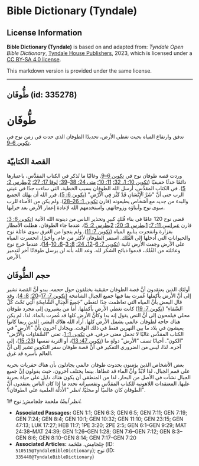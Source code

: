# Bible Dictionary (Tyndale)

## License Information

**Bible Dictionary (Tyndale)** is based on and adapted from: _Tyndale Open Bible Dictionary_, [Tyndale House Publishers](https://tyndaleopenresources.com/), 2023, which is licensed under a [CC BY-SA 4.0 license](https://creativecommons.org/licenses/by-sa/4.0/legalcode.en).

This markdown version is provided under the same license.



--------------------------------

## طُّوفَان (id: 335278)

طُّوفَان
========

تدفق وارتفاع المياه بحيث تغطي الأرض، تحديدًا الطوفان الذي حدث في زمن نوح في [تكوين 6–9](https://ref.ly/Gen6:1-Gen9:29).

القصة الكتابيّة
---------------

وردت قصة طوفان نوح في [تكوين 6–9](https://ref.ly/Gen6:1-Gen9:29). وغالبًا ما تُذكر في الكتاب المقدَّس، باعتبارها دائمًا حدثًا حقيقيًا ([تكوين 10: 1، 32؛](https://ref.ly/Gen10:1,Gen10:32) [11: 10؛](https://ref.ly/Gen11:10) [متى 24: 38](https://ref.ly/Matt24:38-Matt24:39)–[39؛](https://ref.ly/Matt24:38-Matt24:39) [لوقا 17: 27؛](https://ref.ly/Luke17:27) [2بطرس 2: 5](https://ref.ly/2Pet2:5)). في الكتاب المقدَّس، أرسل الله الطوفان بسبب الخطية، التي ساءت جدًا في عيني الرب حتى أنَّ "شَرَّ ٱلْإِنْسَانِ قَدْ كَثُرَ فِي ٱلْأَرْضِ" ([تكوين 6: 5](https://ref.ly/Gen6:5)). قرر الله أن يهلك الجميع والبدء من جديد مع أشخاص يطيعونه (قارن [تكوين 1: 26–28](https://ref.ly/Gen1:26-Gen1:28)). ولم يكن من الأمناء للرب سوى نوح وأبناؤه وزوجاتهم. واستخدمهم الله لإعادة إعمار الأرض بعد خرابها.

قضى نوح 120 عامًا في بناء فُلكٍ كبيرٍ وتحذير الناس من دينونة الله الآتية ([تكوين 6: 3؛](https://ref.ly/Gen6:3) قارن [عبرانيين 11: 7؛](https://ref.ly/Heb11:7) [1بطرس 3: 20؛](https://ref.ly/1Pet3:20) [2بطرس 2: 5](https://ref.ly/2Pet2:5)). عندما جاء الطوفان، هطلت الأمطار بغزارة وانفجرت ينابيع المياه ([تكوين 7: 11](https://ref.ly/Gen7:11)). ولم ينجوا من الغرق سوى عائلة نوح والحيوانات التي أدخلها إلى الفُلك. استمر الطوفان لأكثر من عام. وأخيرًا، انحسرت المياه على الأرض وجفت الأرض ثانية ([تكوين 7: 6](https://ref.ly/Gen7:6-Gen7:12,Gen7:24)–[12، 24؛](https://ref.ly/Gen7:6-Gen7:12,Gen7:24) [8: 3](https://ref.ly/Gen8:3-Gen8:6,Gen8:10-Gen8:14)–[6، 10](https://ref.ly/Gen8:3-Gen8:6,Gen8:10-Gen8:14)–[14](https://ref.ly/Gen8:3-Gen8:6,Gen8:10-Gen8:14)). عندما خرج نوح وعائلته من الفُلك، قدموا ذبائح الشكر لله. وعد الله بأنه لن يرسل طوفانًا آخر لتدمير الأرض.

حجم الطُّوفَان
--------------

أولئك الذين يعتقدون أنَّ قصة الطوفان حقيقية يختلفون حول حجمه. يبدو أنَّ القصة تشير إلى أنَّ الأرض بأكملها غُمرت بما فيها جميع الجبال الشامخة ([تكوين 7: 17](https://ref.ly/Gen7:17-Gen7:20)–[20؛](https://ref.ly/Gen7:17-Gen7:20) [8: 4](https://ref.ly/Gen8:4)). وقد قال البعض بأنَّ المياه التي تعاظمت جدًا لتغطي “جَمِيعُ ٱلْجِبَالِ ٱلشَّامِخَةِ ٱلَّتِي تَحْتَ كُلِّ ٱلسَّمَاءِ” ([تكوين 7: 19](https://ref.ly/Gen7:19)) كانت تغطي الأرض بأكملها. أما من يشيرون إلى مجرد طوفان محلي فيلمحون إلى أنَّ النص يقول إنه بدا وكأنَّ الأرض كلها قد غُمرت بالماء. لذا، لم يكن هناك حاجة لطوفان عالمي يشمل الأرض كلها. أراد الله هلاك البشر، الذين ربما كانوا يعيشون في بلاد ما بين النهرين فقط في ذلك الوقت. ويجادل آخرون بأنَّ "الأرض" في الكتاب المقدَّس غالبًا لا تحمل معنى حرفي. في [تكوين 1: 1](https://ref.ly/Gen1:1)، تعني "السَّمَاوَات وٱلْأَرْض" "الكون". أحيانًا تصف “الأرض” دولةٍ ما ([تكوين 47: 13](https://ref.ly/Gen47:13))، أو التربة نفسها ([23: 15](https://ref.ly/Gen23:15))، إلى آخره. لذا، ليس من الضروري التفكير في أنَّ قصة طوفان سفر التكوين تشير إلى أنَّ العالم بأسره قد غرق.

بعض الأشخاص الذين يؤمنون بحدوث طوفان عالمي يجادلون بأن هناك حفريات بحرية على قمم الجبال، لذا لابُدَّ وأنَّ الماء قد غطاها. بينما يختلف آخرون، حيث يقولون إنَّ جميع الجبال نشأت في الأصل من البحار، لذا من المنطقي أن يكون هناك دليل على حياة بحرية عليها. المعتقدات اللاهوتية للكتاب المقدَّس وتفسيراته تحدد ما إذا كان الناس يعتقدون أنَّ الطوفان كان عالميًا أو محليًا. *انظر* "الأدلّة العلمية على الطوفان؟".

*انظر أيضًا* ملحمة جلجامش; نوح \#1.

* **Associated Passages:** GEN 1:1; GEN 6:3; GEN 6:5; GEN 7:11; GEN 7:19; GEN 7:24; GEN 8:4; GEN 10:1; GEN 10:32; GEN 11:10; GEN 23:15; GEN 47:13; LUK 17:27; HEB 11:7; 1PE 3:20; 2PE 2:5; GEN 6:1–GEN 9:29; MAT 24:38–MAT 24:39; GEN 1:26–GEN 1:28; GEN 7:6–GEN 7:12; GEN 8:3–GEN 8:6; GEN 8:10–GEN 8:14; GEN 7:17–GEN 7:20
* **Associated Articles:** جِلجامِش، مَلحَمة (ID: `510515@TyndaleBibleDictionary`); نوح (ID: `335440@TyndaleBibleDictionary`)

